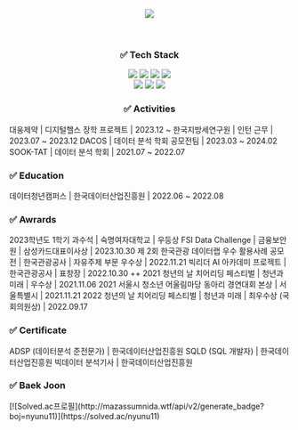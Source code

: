 <div align="center">
  <header>
    <img src="https://capsule-render.vercel.app/api?type=waving&color=6A5ACD&height=300&section=header&text=Park%20Yeonwoo&fontSize=70&fontColor=ffffff"/>
  </header>
  
  <h3>✅ Tech Stack</h3>
    <img src="https://img.shields.io/badge/Python-3766AB?style=flat-square&logo=Python&logoColor=white"/></a>
    <img src="https://img.shields.io/badge/R-276DC3?style=flat-square&logo=R&logoColor=white"/></a>
    <img src="https://img.shields.io/badge/MySQL-4479A1?style=flat-square&logo=MySQL&logoColor=white"/></a> 
    <img src="https://img.shields.io/badge/PyCharm-000000?style=flat-square&logo=PyCharm&logoColor=white"/></a> <br>
    <img src="https://img.shields.io/badge/Jupyter-F37626?style=flat-square&logo=Jupyter&logoColor=white"/></a>
    <img src="https://img.shields.io/badge/Google Colab-F9AB00?style=flat-square&logo=Google Colab&logoColor=white"/></a>
    <img src="https://img.shields.io/badge/Tableau-E97627?style=flat-square&logo=Tableau&logoColor=white"/></a>

  <h3>✅ Activities</h3>
  <div style="text-align: left;">
    대웅제약 | 디지털헬스 장학 프로젝트 | 2023.12 ~
    한국지방세연구원 | 인턴 근무 | 2023.07 ~ 2023.12
    DACOS | 데이터 분석 학회 공모전팀 | 2023.03 ~ 2024.02
    SOOK-TAT | 데이터 분석 학회 | 2021.07 ~ 2022.07

  <h3>✅ Education</h3>
  <div style="text-align: left;">
    데이터청년캠퍼스 | 한국데이터산업진흥원 | 2022.06 ~ 2022.08
    
  <h3>✅ Awrards</h3>
  <div style="text-align: left;">
    2023학년도 1학기 과수석 | 숙명여자대학교 | 우등상
    FSI Data Challenge | 금융보안원 | 삼성카드대표이사상 | 2023.10.30
    제 2회 한국관광 데이터랩 우수 활용사례 공모전 | 한국관광공사 | 자유주제 부문 우수상 | 2022.11.21
    빅리더 AI 아카데미 프로젝트 | 한국관광공사 | 표창장 | 2022.10.30
    ++ 
    2021 청년의 날 치어리딩 페스티벌 | 청년과 미래 | 우수상 | 2021.11.06
    2021 서울시 청소년 어울림마당 동아리 경연대회 본상 | 서울특별시 | 2021.11.21
    2022 청년의 날 치어리딩 페스티벌 | 청년과 미래 | 최우수상 (국회의원상) | 2022.09.17

  <h3>✅ Certificate</h3>
  <div style="text-align: left;">
    ADSP (데이터분석 준전문가) | 한국데이터산업진흥원
    SQLD (SQL 개발자) | 한국데이터산업진흥원
    빅데이터 분석기사 | 한국데이터산업진흥원

  <h3>✅ Baek Joon</h3>
    [![Solved.ac프로필](http://mazassumnida.wtf/api/v2/generate_badge?boj=nyunu11)](https://solved.ac/nyunu11)
